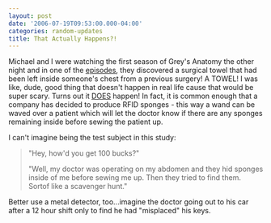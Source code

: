 ```yaml
---
layout: post
date: '2006-07-19T09:53:00.000-04:00'
categories: random-updates
title: That Actually Happens?!
---
```


Michael and I were watching the first season of Grey's Anatomy the other night and in one of the [episodes](http://abc.go.com/primetime/greysanatomy/episodes/2004-2005/5.html), they discovered a surgical towel that had been left inside someone's chest from a previous surgery!  A TOWEL!  I was like, dude, good thing that doesn't happen in real life cause that would be super scary.  Turns out it [DOES](http://www.theregister.co.uk/2006/07/19/rfid_surgery_debris/) happen! In fact, it is common enough that a company has decided to produce RFID sponges - this way a wand can be waved over a patient which will let the doctor know if there are any sponges remaining inside before sewing the patient up.

I can't imagine being the test subject in this study:

<blockquote>



"Hey, how'd you get 100 bucks?"



"Well, my doctor was operating on my abdomen and they hid sponges inside of me before sewing me up.  Then they tried to find them.  Sortof like a scavenger hunt."

</blockquote>

Better use a metal detector, too...imagine the doctor going out to his car after a 12 hour shift only to find he had "misplaced" his keys.